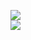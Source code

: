 [![](https://img.shields.io/badge/Made%20With-Github%20Spray-lightgrey.svg?style=for-the-badge&logo=github)](https://github.com/Annihil/github-spray#27757)  
[![](https://i.imgur.com/2DrTn0Z.gif)](https://github.com/Annihil/github-spray)